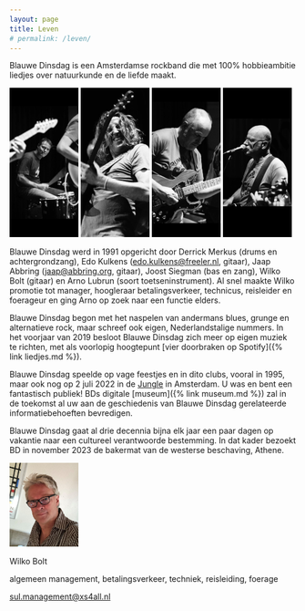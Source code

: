 ```yaml
---
layout: page
title: Leven
# permalink: /leven/
---
```


Blauwe Dinsdag is een Amsterdamse rockband die met 100% hobbieambitie liedjes over natuurkunde en de liefde maakt. 

 <p float="left">
  <img src="images/derrick.jpeg" width="24%" />
  <img src="images/edo.jpeg" width="24%" />
  <img src="images/jaap.jpeg" width="24%" />
  <img src="images/joost.jpeg" width="24%" />
</p>  

Blauwe Dinsdag werd in 1991 opgericht door 
Derrick Merkus (drums en achtergrondzang), 
Edo Kulkens ([edo.kulkens@freeler.nl](mailto:edo.kulkens@freeler.nl), gitaar), 
Jaap Abbring ([jaap@abbring.org](mailto:jaap@abbring.org), gitaar), 
Joost  Siegman (bas en zang), 
Wilko Bolt (gitaar) en Arno Lubrun (soort toetseninstrument). Al snel maakte Wilko promotie tot manager, hoogleraar betalingsverkeer, technicus, reisleider en foerageur en ging Arno op zoek naar een functie elders. 

Blauwe Dinsdag begon met het naspelen van andermans blues, grunge en alternatieve rock, maar schreef ook eigen, Nederlandstalige nummers. In het voorjaar van 2019 besloot Blauwe Dinsdag zich meer op eigen muziek te richten, met als voorlopig hoogtepunt [vier doorbraken op Spotify]({% link liedjes.md %}). 

Blauwe Dinsdag speelde op vage feestjes en in dito clubs, vooral in 1995, maar ook nog op 2 juli 2022 in de [Jungle](https://www.jungle.amsterdam) in Amsterdam. U was en bent een fantastisch publiek! BDs digitale [museum]({% link museum.md %}) zal in de toekomst al uw aan de geschiedenis van Blauwe Dinsdag gerelateerde informatiebehoeften bevredigen. 

Blauwe Dinsdag gaat al drie decennia bijna elk jaar een paar dagen op vakantie naar een cultureel verantwoorde bestemming. In dat kader bezoekt BD in november 2023 de bakermat van de westerse beschaving, Athene.

 <img src="images/wilko.jpeg" width="24%" /> 

Wilko Bolt

algemeen management, betalingsverkeer, techniek, reisleiding, foerage

[sul.management@xs4all.nl](mailto:sul.management@xs4all.nl)
